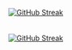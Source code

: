 [![GitHub Streak](https://streak-stats.demolab.com/?user=rozklad)](https://git.io/streak-stats)
<div>
  <a href="https://git.io/streak-stats">
    <img src="https://github-readme-streak-stats-seven-azure.vercel.app?user=rozklad&theme=tokyonight-duo&hide_border=true&short_numbers=true&date_format=j%20M%5B%20Y%5D&mode=weekly" alt="GitHub Streak" style="margin-top: 20px;"/>
  </a>
</div>
